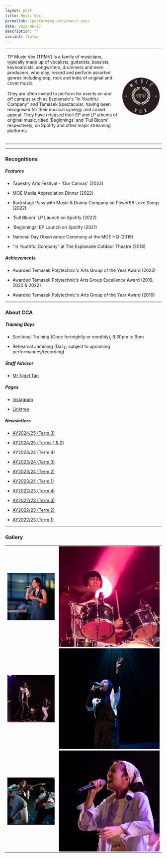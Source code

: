 ```yaml
---
layout: post
title: Music Vox
permalink: /performing-arts/music-vox/
date: 2022-06-17
description: ""
variant: tiptap
---
```

<table style="minWidth: 50px">
<colgroup>
<col>
<col>
</colgroup>
<tbody>
<tr>
<td rowspan="1" colspan="1">
<p>TP Music Vox (TPMV) is a family of musicians, typically made up of vocalists,
guitarists, bassists, keyboardists, songwriters, drummers and even producers,
who play, record and perform assorted genres including pop, rock and indie
of original and cover music.
<br>
<br>They are often invited to perform for events on and off campus such as
Esplanade's "In Youthful Company" and Temasek Spectacular, having been
recognised for their musical synergy and crowd appeal. They have released
their EP and LP albums of original music, titled ‘Beginnings’ and 'Full
Bloom' respectively, on Spotify and other major streaming platforms.
<br>
<br>
</p>
</td>
<td rowspan="1" colspan="1">
<div class="isomer-image-wrapper">
<img style="display:block;margin-left:auto;margin-right:auto;" height="auto" width="100%" alt="Music Vox" src="/images/Arts/MV/MV_logo.png">
</div>
</td>
</tr>
</tbody>
</table>
<hr>
<h3>Recognitions</h3>
<h5>Features</h5>
<ul data-tight="true" class="tight">
<li>
<p>Tapestry Arts Festival - 'Our Canvas' (2023)</p>
</li>
<li>
<p>MOE Media Appreciation Dinner (2022)</p>
</li>
<li>
<p>Backstage Pass with Music &amp; Drama Company on Power98 Love Songs (2022)</p>
</li>
<li>
<p>'Full Bloom' LP Launch on Spotify (2022)</p>
</li>
<li>
<p>‘Beginnings’ EP Launch on Spotify (2021)</p>
</li>
<li>
<p>National Day Observance Ceremony at the MOE HQ (2019)</p>
</li>
<li>
<p>“In Youthful Company” at The Esplanade Outdoor Theatre (2018)</p>
</li>
</ul>
<h5>Achievements</h5>
<ul data-tight="true" class="tight">
<li>
<p>Awarded Temasek Polytechnic's Arts Group of the Year Award (2023)</p>
</li>
<li>
<p>Awarded Temasek Polytechnic’s Arts Group Excellence Award (2019, 2020
&amp; 2022)</p>
</li>
<li>
<p>Awarded Temasek Polytechnic's Arts Group of the Year Award (2016)</p>
</li>
</ul>
<hr>
<h3>About CCA</h3>
<h5>Training Days</h5>
<ul data-tight="true" class="tight">
<li>
<p>Sectional Training (Once fortnightly or monthly), 6.30pm to 9pm</p>
</li>
<li>
<p>Rehearsal Jamming (Daily, subject to upcoming performances/recording)</p>
</li>
</ul>
<h5>Staff Advisor</h5>
<ul data-tight="true" class="tight">
<li>
<p><a href="mailto:nigel_tan@tp.edu.sg" rel="noopener noreferrer nofollow" target="_blank">Mr Nigel Tan</a> 
<br>
</p>
</li>
</ul>
<h5>Pages</h5>
<ul data-tight="true" class="tight">
<li>
<p><a href="https://www.instagram.com/tpmusicvox" rel="noopener noreferrer nofollow" target="_blank">Instagram</a>
</p>
</li>
<li>
<p><a href="https://linktr.ee/MusicVoxTP" rel="noopener noreferrer nofollow" target="_blank">Linktree</a>
</p>
</li>
</ul>
<p></p>
<h5>Newsletters</h5>
<ul data-tight="true" class="tight">
<li>
<p><a href="https://for.edu.sg/tpmvay2425term3" rel="noopener nofollow" target="_blank">AY2024/25 (Term 3)</a>
</p>
</li>
<li>
<p><a href="https://for.edu.sg/tpmvay2425terms1and2" rel="noopener nofollow" target="_blank">AY2024/25 (Terms 1 &amp; 2)</a>
</p>
</li>
<li>
<p>AY2023/24 (Term 4)</p>
</li>
<li>
<p><a href="https://for.edu.sg/tpmvay2324term3" rel="noopener nofollow" target="_blank">AY2023/24 (Term 3)</a>
</p>
</li>
<li>
<p><a href="https://for.edu.sg/tpmvay2324term2" rel="noopener nofollow" target="_blank">AY2023/24 (Term 2)</a>
</p>
</li>
<li>
<p><a href="https://for.edu.sg/tpmvay2324term1" rel="noopener nofollow" target="_blank">AY2023/24 (Term 1)</a>
</p>
</li>
<li>
<p><a href="https://for.edu.sg/tpmvay2223term4" rel="noopener nofollow" target="_blank">AY2022/23 (Term 4)</a>
</p>
</li>
<li>
<p><a href="https://for.edu.sg/tpmvay2223term3" rel="noopener nofollow" target="_blank">AY2022/23 (Term 3)</a>
</p>
</li>
<li>
<p><a href="https://for.edu.sg/tpmvay2223term2" rel="noopener nofollow" target="_blank">AY2022/23 (Term 2)</a>
</p>
</li>
<li>
<p><a href="https://for.edu.sg/tpmvay2223term1" rel="noopener nofollow" target="_blank">AY2022/23 (Term 1)</a>
</p>
</li>
</ul>
<hr>
<h3>Gallery</h3>
<table style="minWidth: 50px">
<colgroup>
<col>
<col>
</colgroup>
<tbody>
<tr>
<td rowspan="1" colspan="1">
<div class="isomer-image-wrapper">
<img style="display:block;margin-left:auto;margin-right:auto;" height="auto" width="100%" alt="Musicvox" src="/images/Arts/MV/MV_pic_1.jpg">
</div>
</td>
<td rowspan="1" colspan="1">
<div class="isomer-image-wrapper">
<img style="display:block;margin-left:auto;margin-right:auto;" height="auto" width="100%" alt="Musicvox" src="/images/Arts/MV/MV_pic_2.jpg">
</div>
</td>
</tr>
<tr>
<td rowspan="1" colspan="1">
<div class="isomer-image-wrapper">
<img style="display:block;margin-left:auto;margin-right:auto;" height="auto" width="100%" alt="Musicvox" src="/images/Arts/MV/MV_pic_3.jpg">
</div>
</td>
<td rowspan="1" colspan="1">
<div class="isomer-image-wrapper">
<img style="display:block;margin-left:auto;margin-right:auto;" height="auto" width="100%" alt="Musicvox" src="/images/Arts/MV/MV_pic_4.jpg">
</div>
</td>
</tr>
<tr>
<td rowspan="1" colspan="1">
<div class="isomer-image-wrapper">
<img style="display:block;margin-left:auto;margin-right:auto;" height="auto" width="100%" alt="Musicvox" src="/images/Arts/MV/MV_pic_5.jpg">
</div>
</td>
<td rowspan="1" colspan="1">
<div class="isomer-image-wrapper">
<img style="display:block;margin-left:auto;margin-right:auto;" height="auto" width="100%" alt="Musicvox" src="/images/Arts/MV/MV_pic_6.jpg">
</div>
</td>
</tr>
</tbody>
</table>
<p></p>